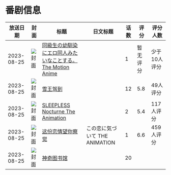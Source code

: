 # 番剧信息

|放送日期|封面|标题|日文标题|话数|评分|评分人数|
|---|---|---|---|---|---|---|
|2023-08-25|![封面](https://bangumi.tv/img/no_icon_subject.png)|[同級生の幼馴染にエロ同人みたいなことする。 The Motion Anime](https://bangumi.tv/subject/466716)||1|暂无评分|少于10人评分|
|2023-08-25|![封面](https://lain.bgm.tv/pic/cover/c/76/c7/432937_41NAv.jpg)|[雪王驾到](https://bangumi.tv/subject/432937)||12|5.8|49人评分|
|2023-08-25|![封面](https://bangumi.tv/img/no_icon_subject.png)|[SLEEPLESS Nocturne The Animation](https://bangumi.tv/subject/437732)||2|5.4|117人评分|
|2023-08-25|![封面](https://bangumi.tv/img/no_icon_subject.png)|[这份恋情望你察觉](https://bangumi.tv/subject/438302)|この恋に気づいて THE ANIMATION|1|6.6|459人评分|
|2023-08-25|![封面](https://lain.bgm.tv/pic/cover/c/ca/07/450924_iBBPH.jpg)|[神奇图书馆](https://bangumi.tv/subject/450924)||20|||
